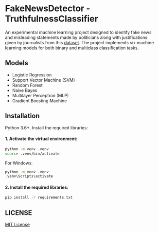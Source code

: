 # FakeNewsDetector - TruthfulnessClassifier

An experimental machine learning project designed to identify fake news and misleading statements made by politicians along with justifications given by journalists from this [dataset](https://drive.google.com/drive/folders/1ffA499jzs7IABVuJ7dyHdn_7NQKqbGzT?usp=sharing). The project implements six machine learning models for both binary and multiclass classification tasks.

## Models

- Logistic Regression
- Support Vector Machine (SVM)
- Random Forest
- Naive Bayes
- Multilayer Perceptron (MLP)
- Gradient Boosting Machine

## Installation

Python 3.6+. Install the required libraries:

#### 1. Activate the virtual environment:
```bash
python -m venv .venv
source .venv/bin/activate
```

For Windows:
```bash
python -m venv .venv
.venv\Scripts\activate
```

#### 2. Install the required libraries:
```bash
pip install -r requirements.txt
```

## LICENSE

[MIT License](LICENSE)
